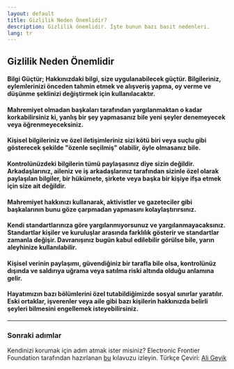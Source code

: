 ```yaml
---
layout: default
title: Gizlilik Neden Önemlidir?
description: Gizlilik önemlidir. İşte bunun bazı basit nedenleri. 
lang: tr
---
```


## Gizlilik Neden Önemlidir

#### Bilgi Güçtür; Hakkınızdaki bilgi, size uygulanabilecek güçtür. Bilgileriniz, eylemlerinizi önceden tahmin etmek ve alışveriş yapma, oy verme ve düşünme şeklinizi değiştirmek için kullanılacaktır.

#### Mahremiyet olmadan başkaları tarafından yargılanmaktan o kadar korkabilirsiniz ki, yanlış bir şey yapmasanız bile yeni şeyler denemeyecek veya öğrenmeyeceksiniz.

#### Kişisel bilgileriniz ve özel iletişimleriniz sizi kötü biri veya suçlu gibi gösterecek şekilde "özenle seçilmiş" olabilir, öyle olmasanız bile.

#### Kontrolünüzdeki bilgilerin tümü paylaşasınız diye sizin değildir. Arkadaşlarınız, aileniz ve iş arkadaşlarınız tarafından sizinle özel olarak paylaşılan bilgiler, bir hükümete, şirkete veya başka bir kişiye ifşa etmek için size ait değildir.

#### Mahremiyet hakkınızı kullanarak, aktivistler ve gazeteciler gibi başkalarının bunu göze çarpmadan yapmasını kolaylaştırırsınız.

#### Kendi standartlarınıza göre yargılanmıyorsunuz ve yargılanmayacaksınız. Standartlar kişiler ve kuruluşlar arasında farklılık gösterir ve standartlar zamanla değişir. Davranışınız bugün kabul edilebilir görülse bile, yarın aleyhinize kullanılabilir.

#### Kişisel verinin paylaşımı, güvendiğiniz bir tarafla bile olsa, kontrolünüz dışında ve saldırıya uğrama veya satılma riski altında olduğu anlamına gelir.

#### Hayatımızın bazı bölümlerini özel tutabildiğimizde sosyal sınırlar yaratılır. Eski ortaklar, işverenler veya aile gibi bazı kişilerin hakkınızda belirli şeyleri bilmesini engellemek isteyebilirsiniz.

---

### Sonraki adımlar
Kendinizi korumak için adım atmak ister misiniz? Electronic Frontier Foundation tarafından hazırlanan [bu](https://ssd.eff.org/) kılavuzu izleyin.
Türkçe Çeviri: [Ali Geyik](https://github.com/AliGeyik)
